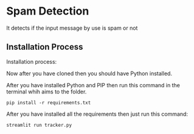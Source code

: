 # Spam Detection

It detects if the input message by use is spam or not

## Installation Process

Installation process:

Now after you have cloned then you should have Python installed.

After you have installed Python and PIP then run this command in the terminal whih aims to the folder.

```
pip install -r requirements.txt
```

After you have installed all the requirements then just run this command:

```
streamlit run tracker.py
```
